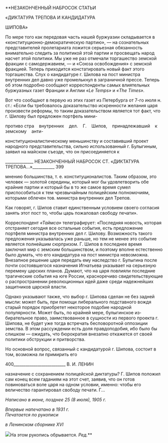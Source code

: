 **НЕЗАКОНЧЕННЫЙ НАБРОСОК СТАТЬИ

«ДИКТАТУРА ТРЕПОВА И КАНДИДАТУРА

ШИПОВА»

По мере того как передовая часть нашей буржуазии складывается в «конституцион­но-демократическую партию», — на сознательных представителей пролетариата ло­жится серьезная обязанность внимательно следить за политикой этой партии и просве­щать народ насчет этой политики. Мы уже не раз отмечали торгашество земской фрак­ции с самодержавием, — и «Союза освобождения» с земской фракцией. Теперь прихо­дится констатировать новый факт этого торгашества. Слух о кандидатуре г. Шилова на пост министра внутренних дел давно уже промелькнул в заграничной прессе. Теперь об этом подробно сообщают корреспонденты самых влиятельных буржуазных газет Франции и Англии _«__Le_ _Temps__»_ и _«__The_ _Times__»._

Вот что сообщают в первую из этих газет из Петербурга от 7-го июля н. ст.: «Если бы требовалось доказательство искренности желания царя произвести реформы, то та­ким доказательством является тот факт, что г. Шилову был предложен портфель мини-

противо стра    внутренних    дел.    Г.    Шипов,    принадлежавший    к    земскому    анти-

конституционалистическому меньшинству и составивший проект народного предста­вительства, сильно использованный г. Булыгиным, заявил на майском съезде, что он присоединяется к

  

______________ НЕЗАКОНЧЕННЫЙ НАБРОСОК СТ. «ДИКТАТУРА ТРЕПОВА...»___________ 399

мнению большинства, т. е. конституционалистов. Таким образом, это человек — золо­той середины, который мог бы удовлетворить обе крайние партии и который бы в то же самое время сумел приспособиться к тем чрезвычайным полицейским полномочиям, которыми облечен тов. министра внутренних дел Трепов.

Как говорят, г. Шипов ставит единственным условием своего согласия занять этот пост то, чтобы царь пожаловал свободу печати».

Корреспондент _«Таймса»_ телеграфирует: «Последняя новость, которая отстраняет сегодня все остальные события, есть предложение портфеля министра внутренних дел г. Шилову. Возможность такого предложения указывалась уже раньше, но тем не менее это событие является полнейшим сюрпризом. Г. Шипов в последнее время заключил мир с земским большинством, и поэтому вполне естественно было думать, что его кан­дидатура на пост министра невозможна. Внезапное решение царя передать ему наслед­ство г. Булыгина после почти состоявшегося назначения Игнатьева указывает на серь­езную перемену царских планов. Думают, что на царя повлияли последние трагические события на юге России, красноречиво свидетельствующие о распространении револю­ционных идей даже среди надежнейших защитников царской власти.

Однако указывают также, что выбор г. Шипова сделан не без задней мысли: может быть, при помощи либерального подставного вождя старый порядок приобретет неко­торое подобие народной популярности. Может быть, по крайней мере, булыгинское из­бирательное право, заимствованное в сущности из первого проекта г. Шипова, не будет уже тогда встречать бесповоротной оппозиции земства. В этом рассуждении есть доля правдоподобия, ибо было бы слишком — ожидать, что бюрократия внезапно откажется от своей политики обструкции и притворства.

Но основной вопрос, связанный с кандидатурой г. Шипова, состоит в том, возможна ли примирить его

  

400__________________________ В. И. ЛЕНИН

назначение с сохранением полицейской диктатуры? Г. Шипов положил сам конец всем гаданиям на этот счет, заявив, что он готов повиноваться воле царя на одном условии, именно: чтобы его величество гарантировал свободу печати. Г...

_Написано в июне, позднее_ _25 (8 июля), 1905 г._

_Впервые напечатано в 1931 г.                                                                      Печатается по рукописи_

_в Ленинском сборнике_ _XVI_

![](file:///C:/Users/bot32/AppData/Local/Temp/msohtmlclip1/01/clip_image001.png)На этом рукопись обрывается. _Ред._**